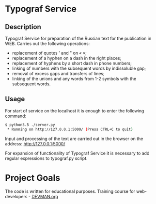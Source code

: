 # Typograf Service

## Description

Typograf Service for preparation of the Russian text for the
publication in WEB. Carries out the following operations:

* replacement of quotes ' and " on « »;
* replacement of a hyphen on a dash in the right places;
* replacement of hyphens by a short dash in phone numbers;
* linking of numbers with the subsequent words by indissoluble gap;
* removal of excess gaps and transfers of lines;
* linking of the unions and any words from 1-2 symbols with the subsequent words.

## Usage

For start of service on the localhost it is enough to enter
the following command:

```sh
$ python3.5 ./server.py
 * Running on http://127.0.0.1:5000/ (Press CTRL+C to quit)
```

Input and processing of the text are carried out in the browser on the
address: http://127.0.0.1:5000/

For expansion of functionality of Typograf Service it is necessary to
add regular expressions to typograf.py script.

# Project Goals

The code is written for educational purposes. Training course for web-developers - [DEVMAN.org](https://devman.org)

